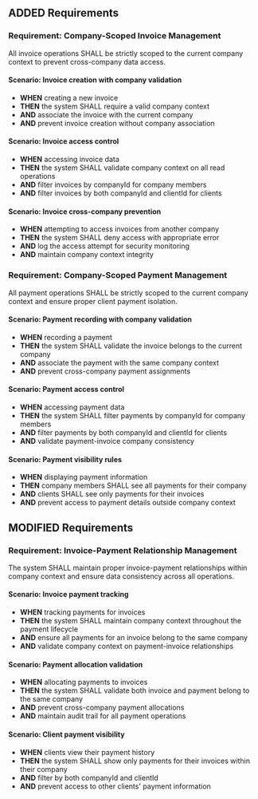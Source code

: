 ## ADDED Requirements

### Requirement: Company-Scoped Invoice Management

All invoice operations SHALL be strictly scoped to the current company context to prevent cross-company data access.

#### Scenario: Invoice creation with company validation

- **WHEN** creating a new invoice
- **THEN** the system SHALL require a valid company context
- **AND** associate the invoice with the current company
- **AND** prevent invoice creation without company association

#### Scenario: Invoice access control

- **WHEN** accessing invoice data
- **THEN** the system SHALL validate company context on all read operations
- **AND** filter invoices by companyId for company members
- **AND** filter invoices by both companyId and clientId for clients

#### Scenario: Invoice cross-company prevention

- **WHEN** attempting to access invoices from another company
- **THEN** the system SHALL deny access with appropriate error
- **AND** log the access attempt for security monitoring
- **AND** maintain company context integrity

### Requirement: Company-Scoped Payment Management

All payment operations SHALL be strictly scoped to the current company context and ensure proper client payment isolation.

#### Scenario: Payment recording with company validation

- **WHEN** recording a payment
- **THEN** the system SHALL validate the invoice belongs to the current company
- **AND** associate the payment with the same company context
- **AND** prevent cross-company payment assignments

#### Scenario: Payment access control

- **WHEN** accessing payment data
- **THEN** the system SHALL filter payments by companyId for company members
- **AND** filter payments by both companyId and clientId for clients
- **AND** validate payment-invoice company consistency

#### Scenario: Payment visibility rules

- **WHEN** displaying payment information
- **THEN** company members SHALL see all payments for their company
- **AND** clients SHALL see only payments for their invoices
- **AND** prevent access to payment details outside company context

## MODIFIED Requirements

### Requirement: Invoice-Payment Relationship Management

The system SHALL maintain proper invoice-payment relationships within company context and ensure data consistency across all operations.

#### Scenario: Invoice payment tracking

- **WHEN** tracking payments for invoices
- **THEN** the system SHALL maintain company context throughout the payment lifecycle
- **AND** ensure all payments for an invoice belong to the same company
- **AND** validate company context on payment-invoice relationships

#### Scenario: Payment allocation validation

- **WHEN** allocating payments to invoices
- **THEN** the system SHALL validate both invoice and payment belong to the same company
- **AND** prevent cross-company payment allocations
- **AND** maintain audit trail for all payment operations

#### Scenario: Client payment visibility

- **WHEN** clients view their payment history
- **THEN** the system SHALL show only payments for their invoices within their company
- **AND** filter by both companyId and clientId
- **AND** prevent access to other clients' payment information
